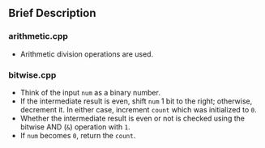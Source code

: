 ## Brief Description

### arithmetic.cpp

* Arithmetic division operations are used.

### bitwise.cpp

* Think of the input `num` as a binary number.
* If the intermediate result is even, shift `num` 1 bit to the right; otherwise, decrement it. In either case, increment `count` which was initialized to `0`.
* Whether the intermediate result is even or not is checked using the bitwise AND (`&`) operation with `1`.
* If `num` becomes `0`, return the `count`.